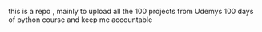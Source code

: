 this is a repo , mainly to upload all the 100 projects from Udemys 100 days of python course
and keep me accountable 
